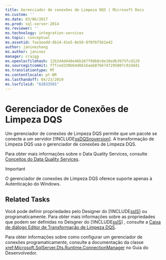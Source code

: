 ```yaml
---
title: Gerenciador de conexões de Limpeza DQS | Microsoft Docs
ms.custom: ''
ms.date: 03/06/2017
ms.prod: sql-server-2014
ms.reviewer: ''
ms.technology: integration-services
ms.topic: conceptual
ms.assetid: faa1eedd-db14-41e5-8e58-8f0f6f561e42
author: janinezhang
ms.author: janinez
manager: craigg
ms.openlocfilehash: 12b2d4d449e46b167f99b0c8e10edb3975fcd129
ms.sourcegitcommit: f7fced330b64d6616aeb8766747295807c92dd41
ms.translationtype: MT
ms.contentlocale: pt-BR
ms.lasthandoff: 04/23/2019
ms.locfileid: "62833501"
---
```

# <a name="dqs-cleansing-connection-manager"></a>Gerenciador de Conexões de Limpeza DQS
  Um gerenciador de conexões de Limpeza DQS permite que um pacote se conecte a um servidor [!INCLUDE[ssDQSnoversion](../../includes/ssdqsnoversion-md.md)]. A transformação de Limpeza DQS usa o gerenciador de conexões de Limpeza DQS.  
  
 Para obter mais informações sobre o Data Quality Services, consulte [Conceitos do Data Quality Services](../../data-quality-services/data-quality-services-concepts.md).  
  
> [!IMPORTANT]  
>  O gerenciador de conexões de Limpeza DQS oferece suporte apenas à Autenticação do Windows.  
  
## <a name="related-tasks"></a>Related Tasks  
 Você pode definir propriedades pelo Designer do [!INCLUDE[ssIS](../../includes/ssis-md.md)] ou programaticamente. Para obter mais informações sobre as propriedades que podem ser definidas no Deisgner do [!INCLUDE[ssIS](../../includes/ssis-md.md)] , consulte a [Caixa de diálogo Editor de Transformação de Limpeza DQS](../dqs-cleansing-transformation-editor-dialog-box.md).  
  
 Para obter informações sobre como configurar um gerenciador de conexões programaticamente, consulte a documentação da classe <xref:Microsoft.SqlServer.Dts.Runtime.ConnectionManager> no Guia do Desenvolvedor.  
  
  
